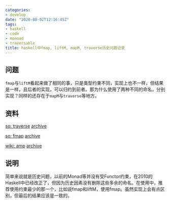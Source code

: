 ```yaml
---
categories: 
- develop
date: "2020-08-02T12:16:45Z"
tags: 
- haskell 
- code 
- monoad 
- traversable
title: haskell中fmap, liftM, mapM, traverse历史问题记录
---
```


## 问题

`fmap`与`liftM`看起来做了相同的事，只是类型约束不同，实现上也不一样，但结果是一样，且后者的实现，可以归约到前者。那为什么使用了两种不同的命名，分别实现？同样的还存在于`mapM`与`traverse`等地方。

## 资料

[so: traverse](https://stackoverflow.com/questions/7460809/can-someone-explain-the-traverse-function-in-haskell) [archive](https://web.archive.org/web/20200221083238/https://stackoverflow.com/questions/7460809/can-someone-explain-the-traverse-function-in-haskell)

[so: fmap](https://stackoverflow.com/questions/7463500/why-do-we-have-map-fmap-and-liftm) [archive](https://web.archive.org/web/20181103065411/https://stackoverflow.com/questions/7463500/why-do-we-have-map-fmap-and-liftm)

[wiki: amp](https://wiki.haskell.org/Functor-Applicative-Monad_Proposal) [archive](https://web.archive.org/web/20200512082736/https://wiki.haskell.org/Functor-Applicative-Monad_Proposal)

## 说明

简单来说就是历史问题，以前的Monad等并没有受Functor约束，在2010的Haskell中已经改正了，但因为历史因素没有删除这些多余的命名。在使用中，推荐使用约束最少的那一个，比如说fmap和liftM，使用fmap。虽然实现上会有点区别，但最后的结果应该是一致的。


